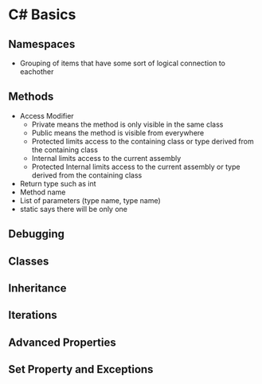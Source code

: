 # C# Basics

## Namespaces

- Grouping of items that have some sort of logical connection to eachother

## Methods

- Access Modifier
  - Private means the method is only visible in the same class
  - Public means the method is visible from everywhere
  - Protected limits access to the containing class or type derived from the containing class
  - Internal limits access to the current assembly
  - Protected Internal limits access to the current assembly or type derived from the containing class
- Return type such as int
- Method name
- List of parameters (type name, type name)
- static says there will be only one


## Debugging

## Classes

## Inheritance

## Iterations

## Advanced Properties

## Set Property and Exceptions